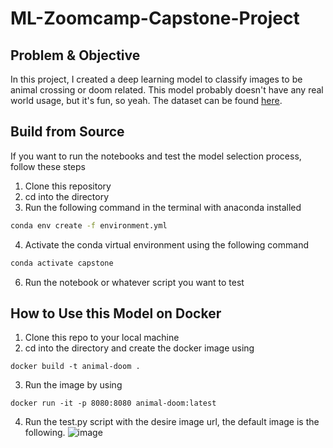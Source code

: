 # ML-Zoomcamp-Capstone-Project

## Problem & Objective
In this project, I created a deep learning model to classify images to be animal crossing or doom related. This model probably doesn't have any real world usage, but it's fun, so yeah. The dataset can be found [here](https://www.kaggle.com/andrewmvd/doom-crossing?rvi=1).

## Build from Source
If you want to run the notebooks and test the model selection process, follow these steps
1. Clone this repository
2. cd into the directory
3. Run the following command in the terminal with anaconda installed
```bash
conda env create -f environment.yml
```
4. Activate the conda virtual environment using the following command
```bash
conda activate capstone
```
6. Run the notebook or whatever script you want to test

## How to Use this Model on Docker
1. Clone this repo to your local machine
2. cd into the directory and create the docker image using
```docker
docker build -t animal-doom .
```
3. Run the image by using
```docker
docker run -it -p 8080:8080 animal-doom:latest
```
4. Run the test.py script with the desire image url, the default image is the following.
![image](https://user-images.githubusercontent.com/20444505/144915447-cfaae0f4-ca78-4828-b20b-eae04b093d2c.png)
